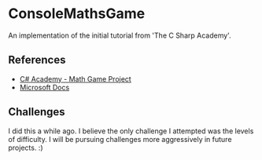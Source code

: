 # ConsoleMathsGame

An implementation of the initial tutorial from 'The C Sharp Academy'.

## References

- [C# Academy - Math Game Project](https://www.thecsharpacademy.com/project/53)
- [Microsoft Docs](https://learn.microsoft.com/en-us/visualstudio/get-started/csharp/tutorial-console?view=vs-2022)

## Challenges

I did this a while ago. I believe the only challenge I attempted was the levels of difficulty.
I will be pursuing challenges more aggressively in future projects. :)
